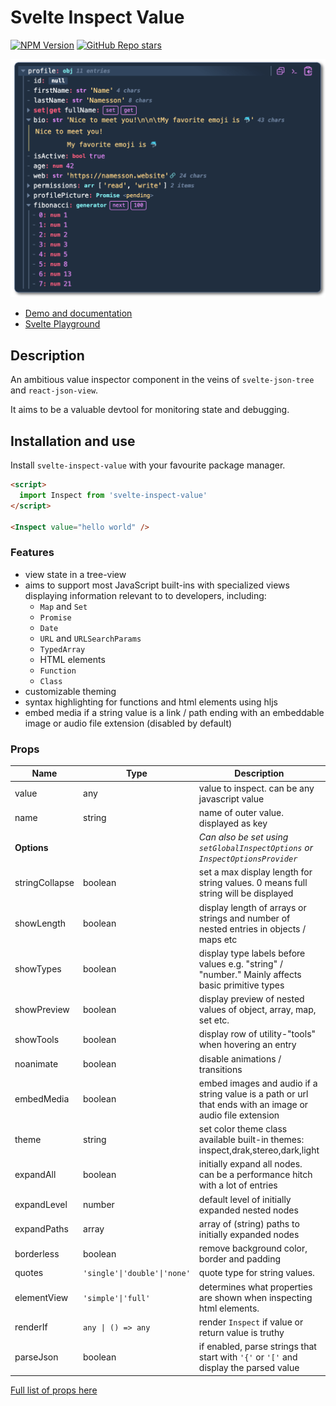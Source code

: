 # Svelte Inspect Value

[![NPM Version](https://img.shields.io/npm/v/svelte-inspect-value)](https://www.npmjs.com/package/svelte-inspect-value)
[![GitHub Repo stars](https://img.shields.io/github/stars/ampled/svelte-inspect-value)](https://github.com/ampled/svelte-inspect-value)

![inspect screenshot](https://raw.githubusercontent.com/ampled/svelte-inspect-value/refs/heads/main/readme.png)

- [Demo and documentation](https://inspect.eirik.space)
- [Svelte Playground](https://svelte.dev/playground/956365d6905c44298234ff4d9c60741e?version=5.17.3)

## Description

An ambitious value inspector component in the veins of `svelte-json-tree` and `react-json-view`.

It aims to be a valuable devtool for monitoring state and debugging.

## Installation and use

Install `svelte-inspect-value` with your favourite package manager.

```html
<script>
  import Inspect from 'svelte-inspect-value'
</script>

<Inspect value="hello world" />
```

### Features

- view state in a tree-view
- aims to support most JavaScript built-ins with specialized views displaying information relevant to to developers, including:
  - `Map` and `Set`
  - `Promise`
  - `Date`
  - `URL` and `URLSearchParams`
  - `TypedArray`
  - HTML elements
  - `Function`
  - `Class`
- customizable theming
- syntax highlighting for functions and html elements using hljs
- embed media if a string value is a link / path ending with an embeddable image or audio file extension (disabled by default)

### Props

| **Name**       | **Type**                     | **Description**                                                                                           | **Default** |
| -------------- | ---------------------------- | --------------------------------------------------------------------------------------------------------- | ----------- |
| value          | any                          | value to inspect. can be any javascript value                                                             | `undefined` |
| name           | string                       | name of outer value. displayed as key                                                                     | `undefined` |
| **Options**    |                              | _Can also be set using `setGlobalInspectOptions` or `InspectOptionsProvider`_                             |
| stringCollapse | boolean                      | set a max display length for string values. 0 means full string will be displayed                         | `0`         |
| showLength     | boolean                      | display length of arrays or strings and number of nested entries in objects / maps etc                    | `true`      |
| showTypes      | boolean                      | display type labels before values e.g. "string" / "number." Mainly affects basic primitive types          | `true`      |
| showPreview    | boolean                      | display preview of nested values of object, array, map, set etc.                                          | `true`      |
| showTools      | boolean                      | display row of utility-"tools" when hovering an entry                                                     | `true`      |
| noanimate      | boolean                      | disable animations / transitions                                                                          | `false`     |
| embedMedia     | boolean                      | embed images and audio if a string value is a path or url that ends with an image or audio file extension | `false`     |
| theme          | string                       | set color theme class available built-in themes: inspect,drak,stereo,dark,light                           | `'inspect'` |
| expandAll      | boolean                      | initially expand all nodes. can be a performance hitch with a lot of entries                              | `false`     |
| expandLevel    | number                       | default level of initially expanded nested nodes                                                          | `1`         |
| expandPaths    | array                        | array of (string) paths to initially expanded nodes                                                       | `[ ]`       |
| borderless     | boolean                      | remove background color, border and padding                                                               | `false`     |
| quotes         | `'single'\|'double'\|'none'` | quote type for string values.                                                                             | `'single'`  |
| elementView    | `'simple'\|'full'`           | determines what properties are shown when inspecting html elements.                                       | `'simple'`  |
| renderIf       | `any \| () => any`           | render `Inspect` if value or return value is truthy                                                       | `true`      |
| parseJson      | boolean                      | if enabled, parse strings that start with `'{'` or `'['` and display the parsed value                     | `false`     |

[Full list of props here](https://inspect.eirik.space/getting-started#props)
